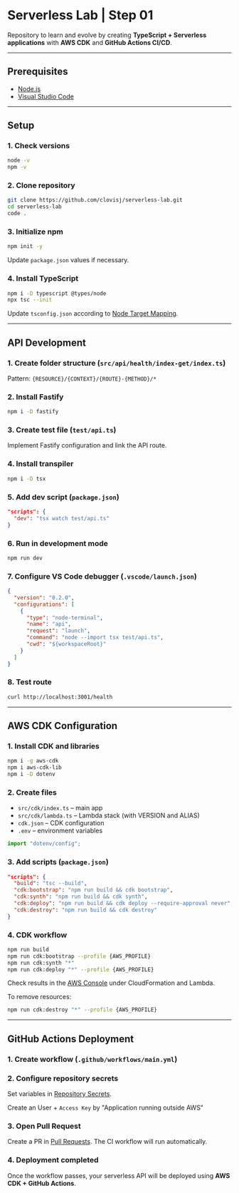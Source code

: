 # Serverless Lab | Step 01

Repository to learn and evolve by creating **TypeScript + Serverless applications** with **AWS CDK** and **GitHub Actions CI/CD**.

---

## Prerequisites

* [Node.js](https://nodejs.org/en/download)
* [Visual Studio Code](https://code.visualstudio.com/download)

---

## Setup

### 1. Check versions

```bash
node -v
npm -v
```

### 2. Clone repository

```bash
git clone https://github.com/clovisj/serverless-lab.git
cd serverless-lab
code .
```

### 3. Initialize npm

```bash
npm init -y
```

Update `package.json` values if necessary.

### 4. Install TypeScript

```bash
npm i -D typescript @types/node
npx tsc --init
```

Update `tsconfig.json` according to [Node Target Mapping](https://github.com/microsoft/TypeScript/wiki/Node-Target-Mapping).

---

## API Development

### 1. Create folder structure (`src/api/health/index-get/index.ts`)

Pattern: `{RESOURCE}/{CONTEXT}/{ROUTE}-{METHOD}/*`

### 2. Install Fastify

```bash
npm i -D fastify
```

### 3. Create test file (`test/api.ts`)

Implement Fastify configuration and link the API route.

### 4. Install transpiler

```bash
npm i -D tsx
```

### 5. Add dev script (`package.json`)

```json
"scripts": {
  "dev": "tsx watch test/api.ts"
}
```

### 6. Run in development mode

```bash
npm run dev
```

### 7. Configure VS Code debugger (`.vscode/launch.json`)

```json
{
  "version": "0.2.0",
  "configurations": [
    {
      "type": "node-terminal",
      "name": "api",
      "request": "launch",
      "command": "node --import tsx test/api.ts",
      "cwd": "${workspaceRoot}"
    }
  ]
}
```

### 8. Test route

```bash
curl http://localhost:3001/health
```

---

## AWS CDK Configuration

### 1. Install CDK and libraries

```bash
npm i -g aws-cdk
npm i aws-cdk-lib
npm i -D dotenv
```

### 2. Create files

* `src/cdk/index.ts` – main app
* `src/cdk/lambda.ts` – Lambda stack (with VERSION and ALIAS)
* `cdk.json` – CDK configuration
* `.env` – environment variables

```ts
import "dotenv/config";
```

### 3. Add scripts (`package.json`)

```json
"scripts": {
  "build": "tsc --build",
  "cdk:bootstrap": "npm run build && cdk bootstrap",
  "cdk:synth": "npm run build && cdk synth",
  "cdk:deploy": "npm run build && cdk deploy --require-approval never",
  "cdk:destroy": "npm run build && cdk destroy"
}
```

### 4. CDK workflow

```bash
npm run build
npm run cdk:bootstrap --profile {AWS_PROFILE}
npm run cdk:synth "*"
npm run cdk:deploy "*" --profile {AWS_PROFILE}
```

Check results in the [AWS Console](https://console.aws.amazon.com/console) under CloudFormation and Lambda.

To remove resources:

```bash
npm run cdk:destroy "*" --profile {AWS_PROFILE}
```

---

## GitHub Actions Deployment

### 1. Create workflow (`.github/workflows/main.yml`)

### 2. Configure repository secrets

Set variables in [Repository Secrets](https://github.com/juca-dev/serverless-lab/settings/secrets/actions).

Create an User + `Access Key` by "Application running outside AWS"

### 3. Open Pull Request

Create a PR in [Pull Requests](https://github.com/juca-dev/serverless-lab/pulls).
The CI workflow will run automatically.

### 4. Deployment completed

Once the workflow passes, your serverless API will be deployed using **AWS CDK + GitHub Actions**.